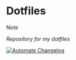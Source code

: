 # Dotfiles

> [!NOTE]
> *Repository for my dotfiles*

<!-- BADGES:START -->
[![Automate Changelog](https://github.com/jimbrig/.dotfiles/actions/workflows/changelog.yml/badge.svg)](https://github.com/jimbrig/.dotfiles/actions/workflows/changelog.yml)
<!-- BADGES:END -->
